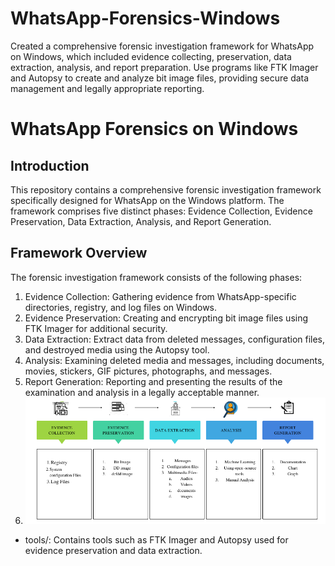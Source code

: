 # WhatsApp-Forensics-Windows
Created a comprehensive forensic investigation framework for WhatsApp on Windows, which included evidence collecting, preservation, data extraction, analysis, and report preparation. Use programs like FTK Imager and Autopsy to create and analyze bit image files, providing secure data management and legally appropriate reporting.

# WhatsApp Forensics on Windows

## Introduction
This repository contains a comprehensive forensic investigation framework specifically designed for WhatsApp on the Windows platform. The framework comprises five distinct phases: Evidence Collection, Evidence Preservation, Data Extraction, Analysis, and Report Generation.

## Framework Overview
The forensic investigation framework consists of the following phases:

1. Evidence Collection: Gathering evidence from WhatsApp-specific directories, registry, and log files on Windows.
2. Evidence Preservation: Creating and encrypting bit image files using FTK Imager for additional security.
3. Data Extraction: Extract data from deleted messages, configuration files, and destroyed media using the Autopsy tool.
4. Analysis: Examining deleted media and messages, including documents, movies, stickers, GIF pictures, photographs, and messages.
5. Report Generation: Reporting and presenting the results of the examination and analysis in a legally acceptable manner.
6. ![](https://github.com/shraddhapandey100/WhatsApp-Forensics-Windows/blob/master/framework.png)

   

- tools/: Contains tools such as FTK Imager and Autopsy used for evidence preservation and data extraction.


